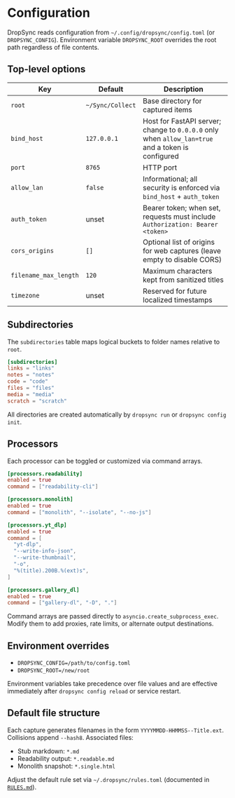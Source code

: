 # Configuration

DropSync reads configuration from `~/.config/dropsync/config.toml` (or `DROPSYNC_CONFIG`). Environment variable `DROPSYNC_ROOT` overrides the root path regardless of file contents.

## Top-level options

| Key | Default | Description |
|-----|---------|-------------|
| `root` | `~/Sync/Collect` | Base directory for captured items |
| `bind_host` | `127.0.0.1` | Host for FastAPI server; change to `0.0.0.0` only when `allow_lan=true` and a token is configured |
| `port` | `8765` | HTTP port |
| `allow_lan` | `false` | Informational; all security is enforced via `bind_host` + `auth_token` |
| `auth_token` | unset | Bearer token; when set, requests must include `Authorization: Bearer <token>` |
| `cors_origins` | `[]` | Optional list of origins for web captures (leave empty to disable CORS) |
| `filename_max_length` | `120` | Maximum characters kept from sanitized titles |
| `timezone` | unset | Reserved for future localized timestamps |

## Subdirectories

The `subdirectories` table maps logical buckets to folder names relative to `root`.

```toml
[subdirectories]
links = "links"
notes = "notes"
code = "code"
files = "files"
media = "media"
scratch = "scratch"
```

All directories are created automatically by `dropsync run` or `dropsync config init`.

## Processors

Each processor can be toggled or customized via command arrays.

```toml
[processors.readability]
enabled = true
command = ["readability-cli"]

[processors.monolith]
enabled = true
command = ["monolith", "--isolate", "--no-js"]

[processors.yt_dlp]
enabled = true
command = [
  "yt-dlp",
  "--write-info-json",
  "--write-thumbnail",
  "-o",
  "%(title).200B.%(ext)s",
]

[processors.gallery_dl]
enabled = true
command = ["gallery-dl", "-D", "."]
```

Command arrays are passed directly to `asyncio.create_subprocess_exec`. Modify them to add proxies, rate limits, or alternate output destinations.

## Environment overrides

- `DROPSYNC_CONFIG=/path/to/config.toml`
- `DROPSYNC_ROOT=/new/root`

Environment variables take precedence over file values and are effective immediately after `dropsync config reload` or service restart.

## Default file structure

Each capture generates filenames in the form `YYYYMMDD-HHMMSS--Title.ext`. Collisions append `--hash8`. Associated files:

- Stub markdown: `*.md`
- Readability output: `*.readable.md`
- Monolith snapshot: `*.single.html`

Adjust the default rule set via `~/.dropsync/rules.toml` (documented in [`RULES.md`](RULES.md)).
